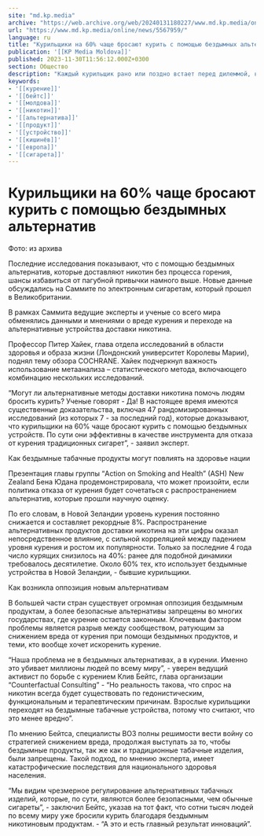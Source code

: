 ```yaml
---
site: "md.kp.media"
archive: "https://web.archive.org/web/20240131180227/www.md.kp.media/online/news/5567959/"
url: "https://www.md.kp.media/online/news/5567959/"
language: ru
title: "Курильщики на 60% чаще бросают курить с помощью бездымных альтернатив"
publication: '[[KP Media Moldova]]'
published: 2023-11-30T11:56:12.000Z+0300
section: Общество
description: "Каждый курильщик рано или поздно встает перед дилеммой, как раз и навсегда избавиться от вредной привычки, но не каждый решится на этот смелый шаг"
keywords:
- '[[курение]]'
- '[[бейтс]]'
- '[[молдова]]'
- '[[никотин]]'
- '[[альтернатива]]'
- '[[продукт]]'
- '[[устройство]]'
- '[[кишинёв]]'
- '[[европа]]'
- '[[сигарета]]'
---
```


# Курильщики на 60% чаще бросают курить с помощью бездымных альтернатив

Фото: из архива

Последние исследования показывают, что с помощью бездымных альтернатив, которые доставляют никотин без процесса горения, шансы избавиться от пагубной привычки намного выше. Новые данные обсуждались на Саммите по электронным сигаретам, который прошел в Великобритании.

В рамках Саммита ведущие эксперты и ученые со всего мира обменялись данными и мнениями о вреде курения и переходе на альтернативные устройства доставки никотина.

Профессор Питер Хайек, глава отдела исследований в области здоровья и образа жизни (Лондонский университет Королевы Марии), поднял тему обзора COCHRANE. Хайек подчеркнул важность использование метаанализа – статистического метода, включающего комбинацию нескольких исследований.

“Могут ли альтернативные методы доставки никотина помочь людям бросить курить? Ученые говорят - Да! В настоящее время имеются существенные доказательства, включая 47 рандомизированных исследований (из которых 7 - за последний год), которые доказывают, что курильщики на 60% чаще бросают курить с помощью бездымных устройств. По сути они эффективны в качестве инструмента для отказа от курения традиционных сигарет”, - заявил эксперт.

Как бездымные табачные продукты могут повлиять на здоровье нации

Презентация главы группы “Action on Smoking and Health” (ASH) New Zealand Бена Юдана продемонстрировала, что может произойти, если политика отказа от курения будет сочетаться с распространением альтернатив, которые прошли научную оценку.

По его словам, в Новой Зеландии уровень курения постоянно снижается и составляет рекордные 8%. Распространение альтернативных продуктов доставки никотина на эти цифры оказал непосредственное влияние, с сильной корреляцией между падением уровня курения и ростом их популярности. Только за последние 4 года число курящих снизилось на 40%: ранее для подобной динамики требовалось десятилетие. Около 60% тех, кто использует бездымные устройства в Новой Зеландии, - бывшие курильщики.

Как возникла оппозиция новым альтернативам

В большей части стран существует огромная оппозиция бездымным продуктам, а более безопасные альтернативы запрещены во многих государствах, где курение остается законным. Ключевым фактором проблемы является разрыв между сообществом, ратующим за снижением вреда от курения при помощи бездымных продуктов, и теми, кто вообще хочет искоренить курение.

“Наша проблема не в бездымных альтернативах, а в курении. Именно это убивает миллионы людей по всему миру”, - уверен ведущий активист по борьбе с курением Клив Бейтс, глава организации “Counterfactual Consulting” - “Но реальность такова, что спрос на никотин всегда будет существовать по гедонистическим, функциональным и терапевтическим причинам. Взрослые курильщики переходят на бездымные табачные устройства, потому что считают, что это менее вредно”.

По мнению Бейтса, специалисты ВОЗ полны решимости вести войну со стратегией снижением вреда, продолжая выступать за то, чтобы бездымные продукты, так же как и традиционные табачные изделия, были запрещены. Такой подход, по мнению эксперта, имеет катастрофические последствия для национального здоровья населения.

“Мы видим чрезмерное регулирование альтернативных табачных изделий, которые, по сути, являются более безопасными, чем обычные сигареты”, - заключил Бейтс, указав на тот факт, что сотни тысяч людей по всему миру уже бросили курить благодаря бездымным никотиновым продуктам. - “А это и есть главный результат инноваций”.